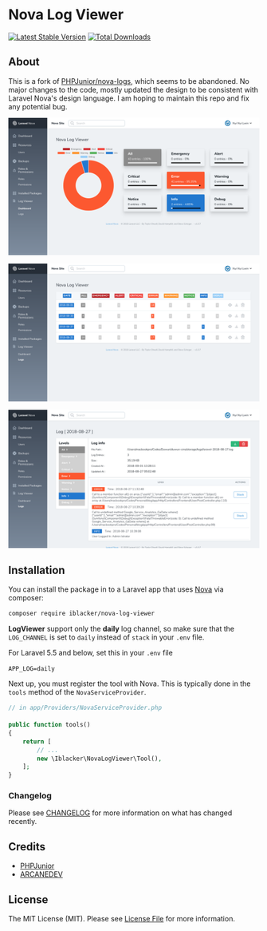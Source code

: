 # Nova Log Viewer

[![Latest Stable Version](https://poser.pugx.org/iblacker/nova-log-viewer/v/stable)](https://packagist.org/packages/iblacker/nova-log-viewer)
[![Total Downloads](https://poser.pugx.org/iblacker/nova-log-viewer/downloads)](https://packagist.org/packages/iblacker/nova-log-viewer)

## About

This is a fork of [PHPJunior/nova-logs](https://github.com/PHPJunior/nova-logs), which seems to be abandoned.
No major changes to the code, mostly updated the design to be consistent with Laravel Nova's design language. I am hoping to maintain this repo and fix any potential bug.



![screenshot 1](1.png)

![screenshot 2](2.png)

![screenshot 3](3.png)

## Installation

You can install the package in to a Laravel app that uses [Nova](https://nova.laravel.com) via composer:

```bash
composer require iblacker/nova-log-viewer
```

**LogViewer** support only the **daily** log channel, so make sure that the `LOG_CHANNEL` is set to `daily` instead of `stack` in your `.env` file.

For Laravel 5.5 and below, set this in your `.env` file

`
APP_LOG=daily
`

Next up, you must register the tool with Nova. This is typically done in the `tools` method of the `NovaServiceProvider`.

```php
// in app/Providers/NovaServiceProvider.php

public function tools()
{
    return [
        // ...
        new \Iblacker\NovaLogViewer\Tool(),
    ];
}
```

### Changelog

Please see [CHANGELOG](CHANGELOG.md) for more information on what has changed recently.

## Credits

- [PHPJunior](https://github.com/PHPJunior/nova-logs)
- [ARCANEDEV](https://github.com/ARCANEDEV/LogViewer)

## License

The MIT License (MIT). Please see [License File](LICENSE.md) for more information.
